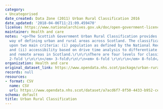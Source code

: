 ```yaml
---
category:
- Uncategorised
date_created: Data Zone (2011) Urban Rural Classification 2016
date_updated: '2018-04-06T11:21:09.459470'
license: https://www.nationalarchives.gov.uk/doc/open-government-licence/version/3/
maintainer: Health and care
notes: '<p>The Scottish Government Urban Rural Classification provides a consistent
  way of defining urban and rural areas across Scotland. The classification is based
  upon two main criteria: (i) population as defined by the National Records of Scotland,
  and (ii) accessibility based on drive time analysis to differentiate between accessible
  and remote areas in Scotland.\r\n\r\nThere are four levels for classification \r\n\r\n<em>
  2-fold \r\n\r\n</em> 3-fold\r\n\r\n<em> 6-fold \r\n\r\n</em> 8-fold</p>'
organization: Health and care
original_dataset_link: https://www.opendata.nhs.scot/package/urban-rural-classification
records: null
resources:
- format: CSV
  name: CSV
  url: https://www.opendata.nhs.scot/dataset/a7acd6f7-8f50-4433-b952-cee6807d0ff6/resource/c8bd76cd-6613-4dd7-8a28-6c99a16dc678/download/datazone2011_urban_rural_2016.csv
schema: default
title: Urban Rural Classification
---
```

